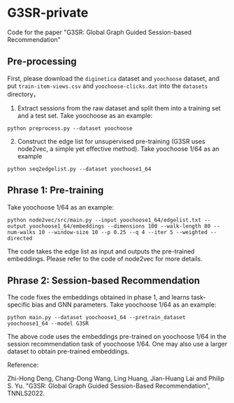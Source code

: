 # G3SR-private
Code for the paper "G3SR: Global Graph Guided Session-based Recommendation"

## Pre-processing

First, please download the `diginetica` dataset and `yoochoose` dataset, and put `train-item-views.csv` and `yoochoose-clicks.dat` into the `datasets` directory，

1. Extract sessions from the raw dataset and split them into a training set and a test set. Take yoochoose as an example:

```
python preprocess.py --dataset yoochoose
```

2. Construct the edge list for unsupervised pre-training (G3SR uses node2vec, a simple yet effective method). Take yoochoose 1/64 as an example

```
python seq2edgelist.py --dataset yoochoose1_64
```

## Phrase 1: Pre-training

Take yoochoose 1/64 as an example:

```
python node2vec/src/main.py --input yoochoose1_64/edgelist.txt --output yoochoose1_64/embeddings --dimensions 100 --walk-length 80 --num-walks 10 --window-size 10 --p 0.25 --q 4 --iter 5 --weighted --directed
```

The code takes the edge list as input and outputs the pre-trained embeddings. Please refer to the code of node2vec for more details.

## Phrase 2: Session-based Recommendation

The code fixes the embeddings obtained in phase 1, and learns task-specific bias and GNN parameters. Take yoochoose 1/64 as an example:

```
python main.py --dataset yoochoose1_64 --pretrain_dataset yoochoose1_64 --model G3SR
```

The above code uses the embeddings pre-trained on yoochoose 1/64 in the session recommendation task of yoochoose 1/64. One may also use a larger dataset to obtain pre-trained embeddings.

Reference:

Zhi-Hong Deng, Chang-Dong Wang, Ling Huang, Jian-Huang Lai and Philip S. Yu. "G3SR: Global Graph Guided Session-Based Recommendation", TNNLS2022.
